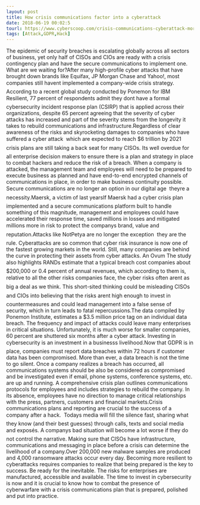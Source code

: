 ```yaml
---
layout: post
title: How crisis communications factor into a cyberattack
date: 2018-06-19 00:02:5
tourl: https://www.cyberscoop.com/crisis-communications-cyberattack-morten-brogger/?category_news=technology
tags: [Attack,GDPR,Hack]
---
```

The epidemic of security breaches is escalating globally across all sectors of business, yet only half of CISOs and CIOs are ready with a crisis contingency plan and have the secure communications to implement one. What are we waiting for?After many high-profile cyber attacks that have brought down brands like Equifax, JP Morgan Chase and Yahoo!, most companies still havent implemented a company-wide crisis strategy. According to a recent global study conducted by Ponemon for IBM Resilient, 77 percent of respondents admit they dont have a formal cybersecurity incident response plan (CSIRP) that is applied across their organizations, despite 65 percent agreeing that the severity of cyber attacks has increased and part of the severity stems from the longevity it takes to rebuild communications and infrastructure.Regardless of clear awareness of the risks and skyrocketing damages to companies who have suffered a cyber attack  which are expected to reach $6 trillion by 2021  crisis plans are still taking a back seat for many CISOs. Its well overdue for all enterprise decision makers to ensure there is a plan and strategy in place to combat hackers and reduce the risk of a breach. When a company is attacked, the management team and employees will need to be prepared to execute business as planned and have end-to-end encrypted channels of communications in place, in order to make business continuity possible.  Secure communications are no longer an option in our digital age  theyre a necessity.Maersk, a victim of last yearsIf Maersk had a cyber crisis plan implemented and a secure communications platform built to handle something of this magnitude, management and employees could have accelerated their response time, saved millions in losses and mitigated millions more in risk to protect the companys brand, value and reputation.Attacks like NotPetya are no longer the exception  they are the rule. Cyberattacks are so common that cyber risk insurance is now one of the fastest growing markets in the world. Still, many companies are behind the curve in protecting their assets from cyber attacks. An Ovum The study also highlights RANDs estimate that a typical breach cost companies about $200,000 or 0.4 percent of annual revenues, which according to them is, relative to all the other risks companies face, the cyber risks often arent as big a deal as we think. This short-sited thinking could be misleading CISOs and CIOs into believing that the risks arent high enough to invest in countermeasures and could lead management into a false sense of security, which in turn leads to fatal repercussions.The data compiled by Ponemon Institute, estimates a $3.5 million price tag on an individual data breach. The frequency and impact of attacks could leave many enterprises in critical situations. Unfortunately, it is much worse for smaller companies, 60 percent are shuttered six months after a cyber attack. Investing in cybersecurity is an investment in a businesss livelihood.Now that GDPR is in place, companies must report data breaches within 72 hours if customer data has been compromised. More than ever, a data breach is not the time to go silent. Once a company realizes a breach has occurred, all communications systems should be also be considered as compromised and be investigated even if email, phone systems, conference systems, etc. are up and running. A comprehensive crisis plan outlines communications protocols for employees and includes strategies to rebuild the company. In its absence, employees have no direction to manage critical relationships with the press, partners, customers and financial markets.Crisis communications plans and reporting are crucial to the success of a company after a hack.  Todays media will fill the silence fast, sharing what they know (and their best guesses) through calls, texts and social media and exposés. A companys bad situation will become a lot worse if they do not control the narrative. Making sure that CISOs have infrastructure, communications and messaging in place before a crisis can determine the livelihood of a company.Over 200,000 new malware samples are produced and 4,000 ransomware attacks occur every day. Becoming more resilient to cyberattacks requires companies to realize that being prepared is the key to success. Be ready for the inevitable. The risks for enterprises are manufactured, accessible and available. The time to invest in cybersecurity is now and it is crucial to know how to combat the presence of cyberwarfare with a crisis communications plan that is prepared, polished and put into practice.